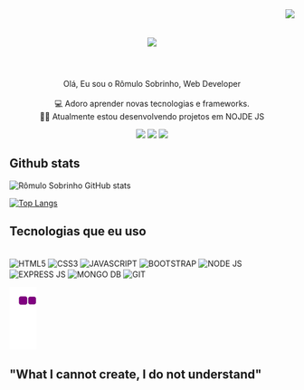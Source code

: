<img align="right" src="https://visitor-badge.laobi.icu/badge?page_id=romulo-sobrinho.romulo-sobrinho">

<h1 align="center">
  <a href="https://git.io/typing-svg">
    <img src="https://readme-typing-svg.herokuapp.com/?lines=Oi+👋;+Sou+Sou+o+Rômulo+Sobrinho!+🧑‍;&center=true&size=30">
  </a>
</h1>

<br>
<p align="center">
  Olá, Eu sou o Rômulo Sobrinho, Web Developer
  <br>
  <br>
  💻 Adoro aprender novas tecnologias e frameworks.
  <br>
  🧑‍💼 Atualmente estou desenvolvendo projetos em NOJDE JS
</p>

<div align="center"> 
  <a href = "mailto:romulosilva001@gmail.com"><img src="https://img.shields.io/badge/-Gmail-%23333?style=for-the-badge&logo=gmail&logoColor=white" target="_blank"></a>
  <a href="https://in.linkedin.com/in/romulo-sobrinho" target="_blank"><img src="(https://img.shields.io/badge/LinkedIn-0077B5?style=for-the-badge&logo=linkedin&logoColor=white" target="_blank"></a>
  <a href="https://github.com/romulo-sobrinho" target="_blank"><img src="https://img.shields.io/badge/GitHub-100000?style=for-the-badge&logo=github&logoColor=white" target="_blank"></a>
</div>



## Github stats
![Rômulo Sobrinho GitHub stats](https://github-readme-stats.vercel.app/api?username=romulo-sobrinho&show_icons=true&theme=vue)

[![Top Langs](https://github-readme-stats.vercel.app/api/top-langs/?username=romulo-sobrinho&layout=compact)](https://github.com/anuraghazra/github-readme-stats)


## Tecnologias que eu uso

<div style="display: inline_block"><br/>
  <img align="center" alt="HTML5" src="https://img.shields.io/badge/html5-%23E34F26.svg?style=for-the-badge&logo=html5&logoColor=white" />
  <img align="center" alt="CSS3" src="https://img.shields.io/badge/css3-%231572B6.svg?style=for-the-badge&logo=css3&logoColor=white" />
  <img align="center" alt="JAVASCRIPT" src="https://img.shields.io/badge/JavaScript-F7DF1E?style=for-the-badge&logo=javascript&logoColor=black" />
  <img align="center" alt="BOOTSTRAP" src="https://img.shields.io/badge/Bootstrap-563D7C?style=for-the-badge&logo=bootstrap&logoColor=white" />
  <img align="center" alt="NODE JS" src="https://img.shields.io/badge/node.js-6DA55F?style=for-the-badge&logo=node.js&logoColor=white" />
  <img align="center" alt="EXPRESS JS" src="https://img.shields.io/badge/express.js-%23404d59.svg?style=for-the-badge&logo=express&logoColor=%2361DAFB" />
  <img align="center" alt="MONGO DB" src="https://img.shields.io/badge/MongoDB-%234ea94b.svg?style=for-the-badge&logo=mongodb&logoColor=white" />
  <img align="center" alt="GIT" src="https://img.shields.io/badge/git-%23F05033.svg?style=for-the-badge&logo=git&logoColor=white" />
</div>


![snake gif](https://github.com/romulo-sobrinho/romulo-sobrinho/blob/output/github-contribution-grid-snake.gif)

## "What I cannot create, I do not understand"
